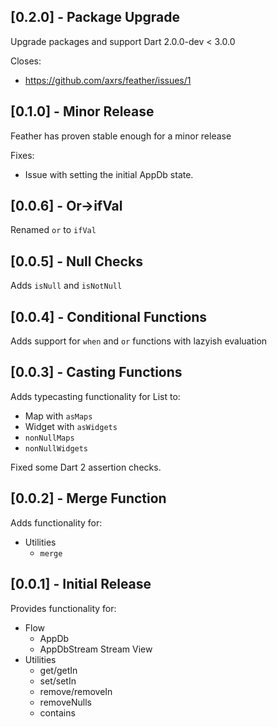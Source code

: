 ## [0.2.0] - Package Upgrade
Upgrade packages and support Dart 2.0.0-dev < 3.0.0

Closes:
* https://github.com/axrs/feather/issues/1

## [0.1.0] - Minor Release
Feather has proven stable enough for a minor release

Fixes:
* Issue with setting the initial AppDb state.

## [0.0.6] - Or->ifVal
Renamed `or` to `ifVal`

## [0.0.5] - Null Checks
Adds `isNull` and `isNotNull`

## [0.0.4] - Conditional Functions
Adds support for `when` and `or` functions with lazyish evaluation

## [0.0.3] - Casting Functions

Adds typecasting functionality for List<dynamic> to:
* Map with `asMaps`
* Widget with `asWidgets`
* `nonNullMaps`
* `nonNullWidgets`

Fixed some Dart 2 assertion checks.

## [0.0.2] - Merge Function

Adds functionality for:
* Utilities
  * `merge`

## [0.0.1] - Initial Release

Provides functionality for:
* Flow
  * AppDb
  * AppDbStream Stream View
* Utilities
  * get/getIn
  * set/setIn
  * remove/removeIn
  * removeNulls
  * contains

